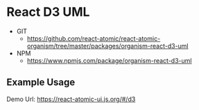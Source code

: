 React D3 UML 
===============
<!--hidden-->
   * GIT
      * https://github.com/react-atomic/react-atomic-organism/tree/master/packages/organism-react-d3-uml
   * NPM
      * https://www.npmjs.com/package/organism-react-d3-uml

## Example Usage
Demo Url:
https://react-atomic-ui.js.org/#/d3
<!--/hidden-->




